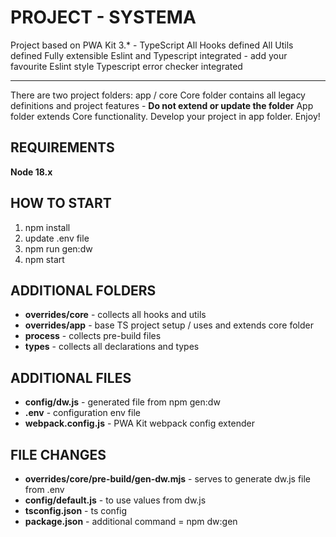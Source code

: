 # PROJECT - SYSTEMA
Project based on PWA Kit 3.* - TypeScript
All Hooks defined
All Utils defined
Fully extensible
Eslint and Typescript integrated - add your favourite Eslint style
Typescript error checker integrated
_________________________________________________________________
There are two project folders: app / core
Core folder contains all legacy definitions and project features - **Do not extend or update the folder**
App folder extends Core functionality. Develop your project in app folder.
Enjoy!

## REQUIREMENTS
**Node 18.x**

## HOW TO START
1. npm install
2. update .env file
3. npm run gen:dw
4. npm start

## ADDITIONAL FOLDERS
- **overrides/core** - collects all hooks and utils
- **overrides/app** - base TS project setup / uses and extends core folder
- **process** - collects pre-build files
- **types** - collects all declarations and types

## ADDITIONAL FILES
- **config/dw.js** - generated file from npm gen:dw
- **.env** - configuration env file
- **webpack.config.js** - PWA Kit webpack config extender

## FILE CHANGES
- **overrides/core/pre-build/gen-dw.mjs** - serves to generate dw.js file from .env
- **config/default.js** - to use values from dw.js
- **tsconfig.json** - ts config
- **package.json** - additional command = npm dw:gen
